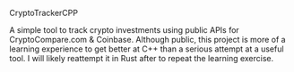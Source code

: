 CryptoTrackerCPP

A simple tool to track crypto investments using public APIs for CryptoCompare.com & Coinbase. Although public, this project is more of a learning experience to get better at C++ than a serious attempt at a useful tool. I will likely reattempt it in Rust after to repeat the learning exercise.
